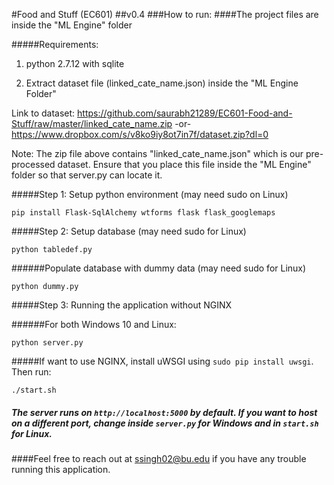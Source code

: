 #Food and Stuff (EC601)
##v0.4 
###How to run:
####The project files are inside the "ML Engine" folder

#####Requirements: 

1. python 2.7.12 with sqlite

2. Extract dataset file (linked_cate_name.json) inside the "ML Engine Folder" 

  Link to dataset: https://github.com/saurabh21289/EC601-Food-and-Stuff/raw/master/linked_cate_name.zip -or- https://www.dropbox.com/s/v8ko9iy8ot7in7f/dataset.zip?dl=0

Note: The zip file above contains "linked_cate_name.json" which is our pre-processed dataset. Ensure that you place this file inside the "ML Engine" folder so that server.py can locate it.

#####Step 1: Setup python environment (may need sudo on Linux)
```
pip install Flask-SqlAlchemy wtforms flask flask_googlemaps
```

#####Step 2: Setup database (may need sudo for Linux)
```
python tabledef.py
```

######Populate database with dummy data (may need sudo for Linux)
```
python dummy.py
```

#####Step 3: Running the application without NGINX

######For both Windows 10 and Linux:
```
python server.py
```
#####If want to use NGINX, install uWSGI using `sudo pip install uwsgi`. Then run:
```
./start.sh
```
##### The server runs on `http://localhost:5000` by default. If you want to host on a different port, change inside `server.py` for Windows and in `start.sh` for Linux.
####Feel free to reach out at ssingh02@bu.edu if you have any trouble running this application.
